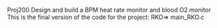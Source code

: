 Proj200 Design and build a BPM heat rate monitor and blood O2 monitor
This is the final version of the code for the project:
RKO=>
main_RKO.c
